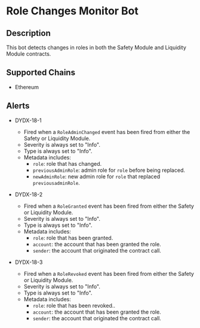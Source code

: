 # Role Changes Monitor Bot

## Description

This bot detects changes in roles in both the Safety Module and Liquidity Module contracts.

## Supported Chains

- Ethereum

## Alerts

- DYDX-18-1
  - Fired when a `RoleAdminChanged` event has been fired from either the Safety or Liquidity Module.
  - Severity is always set to "Info".
  - Type is always set to "Info".
  - Metadata includes:
    - `role`: role that has changed.
    - `previousAdminRole`: admin role for `role` before being replaced.
    - `newAdminRole`: new admin role for `role` that replaced `previousadminRole`.

- DYDX-18-2
  - Fired when a `RoleGranted` event has been fired from either the Safety or Liquidity Module.
  - Severity is always set to "Info".
  - Type is always set to "Info".
  - Metadata includes:
    - `role`: role that has been granted.
    - `account`: the account that has been granted the role.
    - `sender`: the account that originated the contract call.

- DYDX-18-3
  - Fired when a `RoleRevoked` event has been fired from either the Safety or Liquidity Module.
  - Severity is always set to "Info".
  - Type is always set to "Info".
  - Metadata includes:
    - `role`: role that has been revoked..
    - `account`: the account that has been granted the role.
    - `sender`: the account that originated the contract call.